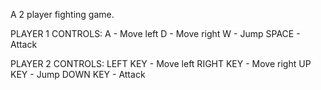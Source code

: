 A 2 player fighting game.

PLAYER 1 CONTROLS:
A - Move left
D - Move right
W - Jump
SPACE - Attack

PLAYER 2 CONTROLS:
LEFT KEY - Move left
RIGHT KEY - Move right
UP KEY - Jump
DOWN KEY - Attack
